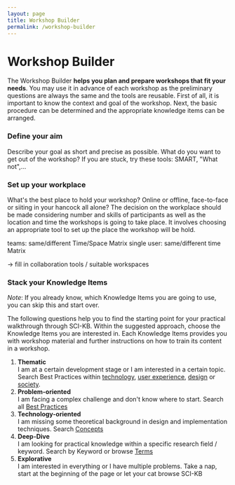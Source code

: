 ```yaml
---
layout: page
title: Workshop Builder
permalink: /workshop-builder
---
```


# Workshop Builder
The Workshop Builder **helps you plan and prepare workshops that fit your needs**. You may use it in advance of each workshop as the preliminary questions are always the same and the tools are reusable. First of all, it is important to know the context and goal of the workshop. Next, the basic procedure can be determined and the appropriate knowledge items can be arranged. 

### Define your aim
Describe your goal as short and precise as possible. What do you want to get out of the workshop? If you are stuck, try these tools: SMART, "What not",...

### Set up your workplace
What's the best place to hold your workshop? Online or offline, face-to-face or siiting in your hancock all alone?
The decision on the workplace should be made considering number and skills of participants as well as the location and time the workshops is going to take place. It involves choosing an appropriate tool to set up the place the workshop will be hold. 

teams: same/different Time/Space Matrix
single user: same/different time Matrix

-> fill in collaboration tools / suitable workspaces 

### Stack your Knowledge Items
*Note*: If you already know, which Knowledge Items you are going to use, you can skip this and start over.   

The following questions help you to find the starting point for your practical walkthrough through SCI-KB. Within the suggested approach, choose the Knowledge Items you are interested in. Each Knowledge Items provides you with workshop material and further instructions on how to train its content in a workshop.

1. **Thematic**  
I am at a certain development stage or I am interested in a certain topic. Search Best Practices within [technology](technology), [user experience](ux), [design](design) or [society](society). 
2. **Problem-oriented**  
I am facing a complex challenge and don't know where to start. Search all [Best Practices](best-practices)
3. **Technology-oriented**  
I am missing some theoretical background in design and implementation techniques. Search [Concepts]({site.baseurl}}/resources/#concepts)
5. **Deep-Dive**  
I am looking for practical knowledge within a specific research field / keyword. Search by Keyword or browse [Terms]({site.baseurl}}/resources/#terms)
4. **Explorative**  
I am interested in everything or I have multiple problems. Take a nap, start at the beginning of the page or let your cat browse SCI-KB 





